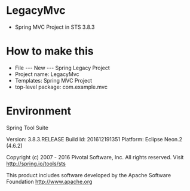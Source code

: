 # LegacyMvc
* Spring MVC Project in STS 3.8.3

# How to make this
* File --- New --- Spring Legacy Project
* Project name: LegacyMvc
* Templates: Spring MVC Project
* top-level package: com.example.mvc

# Environment

Spring Tool Suite 

Version: 3.8.3.RELEASE
Build Id: 201612191351
Platform: Eclipse Neon.2 (4.6.2)

Copyright (c) 2007 - 2016 Pivotal Software, Inc.
All rights reserved. Visit http://spring.io/tools/sts

This product includes software developed by the
Apache Software Foundation http://www.apache.org
